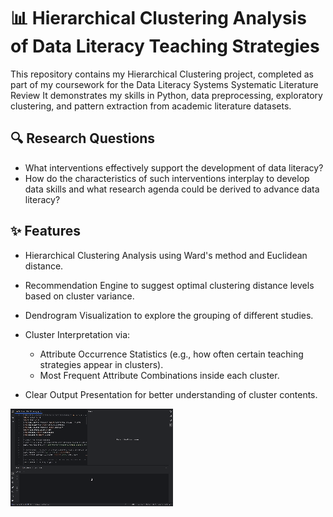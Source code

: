 # 📊 Hierarchical Clustering Analysis of Data Literacy Teaching Strategies

This repository contains my Hierarchical Clustering project, completed as part of my coursework for the Data Literacy Systems Systematic Literature Review 
It demonstrates my skills in Python, data preprocessing, exploratory clustering, and pattern extraction from academic literature datasets.

## 🔍 Research Questions

 - What interventions effectively support the development of data literacy? 
 - How do the characteristics of such interventions interplay to develop data skills and
what research agenda could be derived to advance data literacy?

## ✨ Features

- Hierarchical Clustering Analysis using Ward's method and Euclidean distance.
- Recommendation Engine to suggest optimal clustering distance levels based on cluster variance.
- Dendrogram Visualization to explore the grouping of different studies.

- Cluster Interpretation via:
  - Attribute Occurrence Statistics (e.g., how often certain teaching strategies appear in clusters).
  - Most Frequent Attribute Combinations inside each cluster.

- Clear Output Presentation for better understanding of cluster contents.

![til](https://github.com/denysenko1571/data-literacy-cluster-analysis/blob/main/Screen%20Recording.gif)
